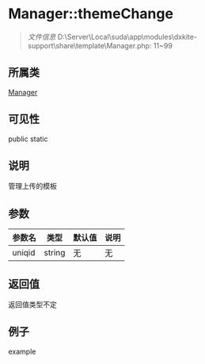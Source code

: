 # Manager::themeChange



> *文件信息* D:\Server\Local\suda\app\modules\dxkite-support\share\template\Manager.php: 11~99

## 所属类 

[Manager](../Manager.md)

## 可见性

 public static

## 说明

管理上传的模板


## 参数


| 参数名 | 类型 | 默认值 | 说明 |
|--------|-----|-------|-------|
| uniqid |  string | 无 | 无 |



## 返回值

返回值类型不定


## 例子

example